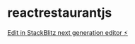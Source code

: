 # reactrestaurantjs

[Edit in StackBlitz next generation editor ⚡️](https://stackblitz.com/~/github.com/NEWBIENOOB-0/reactrestaurantjs)